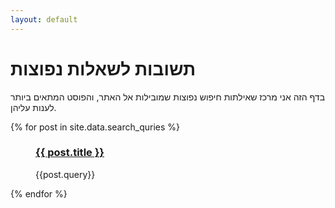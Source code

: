 ```yaml
---
layout: default
---
```

<h1>תשובות לשאלות נפוצות</h1>

בדף הזה אני מרכז שאילתות חיפוש נפוצות שמובילות אל האתר, והפוסט המתאים ביותר לענות עליהן.

<div class="row">
  {% for post in site.data.search_quries %}
  <figure class="col-md-4">
  <h3><a href="{{site.baseurl}}{{post.url}}">{{ post.title }}</a></h3>
  <p>{{post.query}}</p>
  </figure>
  {% endfor %}
</div>